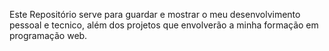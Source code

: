 Este Repositório serve para guardar e mostrar o meu desenvolvimento pessoal e tecnico, além dos projetos que envolverão a minha formação em programação web. 
